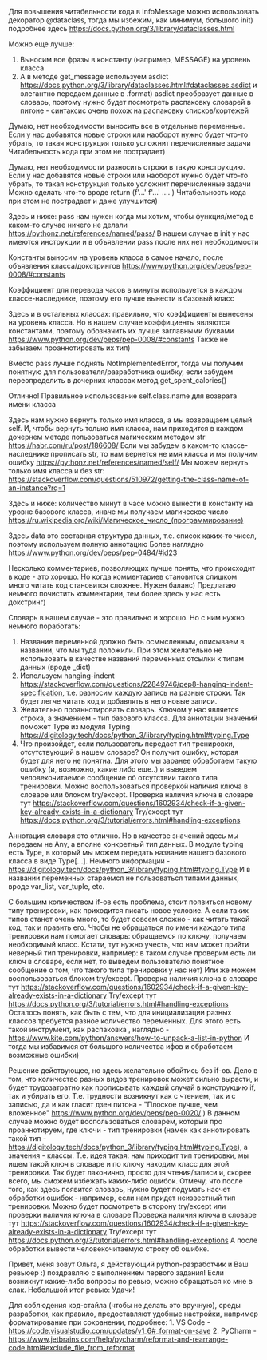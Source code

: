 Для повышения читабельности кода в InfoMessage можно использовать декоратор @dataclass, тогда мы избежим, как минимум, большого init) подробнее здесь https://docs.python.org/3/library/dataclasses.html

Можно еще лучше:
1. Выносим все фразы в константу (например, MESSAGE) на уровень класса
2. А в методе get_message используем asdict https://docs.python.org/3/library/dataclasses.html#dataclasses.asdict и элегантно передаем данные в .format)
asdict преобразует данные в словарь, поэтому нужно будет посмотреть распаковку словарей в питоне - синтаксис очень похож на распаковку списков/кортежей

Думаю, нет необходимости выносить все в отдельные переменные.
Если у нас добавятся новые строки или наоборот нужно будет что-то убрать, то такая конструкция только усложнит перечисленные задачи
Читабельность кода при этом не пострадает)

Думаю, нет необходимости разносить строки в такую конструкцию.
Если у нас добавятся новые строки или наоборот нужно будет что-то убрать, то такая конструкция только усложнит перечисленные задачи
Можно сделать что-то вроде
return (f'...'
           f'...'
           ....
               )
Читабельность кода при этом не пострадает и даже улучшится)

Здесь и ниже: pass нам нужен когда мы хотим, чтобы функция/метод в каком-то случае ничего не делали https://pythonz.net/references/named/pass/
В нашем случае в init у нас имеются инструкции и в объявлении pass после них нет необходимости

Константы выносим на уровень класса в самое начало, после объявления класса/докстрингов https://www.python.org/dev/peps/pep-0008/#constants

Коэффициент для перевода часов в минуты используется в каждом классе-наследнике, поэтому его лучше вынести в базовый класс

Здесь и в остальных классах: правильно, что коэффициенты вынесены на уровень класса.
Но в нашем случае коэффициенты являются константами, поэтому обозначить их лучше заглавными буквами https://www.python.org/dev/peps/pep-0008/#constants
Также не забываем проаннотировать их тип)

Вместо pass лучше поднять NotImplementedError, тогда мы получим понятную для пользователя/разработчика ошибку, если забудем переопределить в дочерних классах метод get_spent_calories()

Отлично! Правильное использование self.class.name для возврата имени класса

Здесь нам нужно вернуть только имя класса, а мы возвращаем целый self. И, чтобы вернуть только имя класса, нам приходится в каждом дочернем методе пользоваться магическим методом str https://habr.com/ru/post/186608/
Если мы забудем в каком-то классе-наследнике прописать str, то нам вернется не имя класса и мы получим ошибку https://pythonz.net/references/named/self/
Мы можем вернуть только имя класса и без str: https://stackoverflow.com/questions/510972/getting-the-class-name-of-an-instance?rq=1

Здесь и ниже: количество минут в часе можно вынести в константу на уровне базового класса, иначе мы получаем магическое число https://ru.wikipedia.org/wiki/Магическое_число_(программирование)

Здесь data это составная структура данных, т.е. список каких-то чисел, поэтому используем полную аннотацию 
Более наглядно https://www.python.org/dev/peps/pep-0484/#id23

Несколько комментариев, позволяющих лучше понять, что происходит в коде - это хорошо.
Но когда комментариев становится слишком много читать код становится сложнее. Нужен баланс)
Предлагаю немного почистить комментарии, тем более здесь у нас есть докстринг)


Словарь в нашем случае - это правильно и хорошо.
Но с ним нужно немного поработать:
1. Название переменной должно быть осмысленным, описываем в названии, что мы туда положили. При этом желательно не использовать в качестве названий переменных отсылки к типам данных (вроде _dict)
2. Используем hanging-indent https://stackoverflow.com/questions/22849746/pep8-hanging-indent-specification, т.е. разносим каждую запись на разные строки. Так будет легче читать код и добавлять в него новые записи.
3. Желательно проаннотировать словарь. Ключом у нас является строка, а значением - тип базового класса. Для аннотации значений поможет Type из модуля Typing https://digitology.tech/docs/python_3/library/typing.html#typing.Type
4. Что произойдет, если пользователь передаст тип тренировки, отсутствующий в нашем словаре? Он получит ошибку, которая будет для него не понятна. Для этого мы заранее обработаем такую ошибку (и, возможно, какие либо еще..) и выведем человекочитаемое сообщение об отсутствии такого типа тренировки. Можно воспользоваться проверкой наличия ключа в словаре или блоком try/except.
Проверка наличия ключа в словаре тут https://stackoverflow.com/questions/1602934/check-if-a-given-key-already-exists-in-a-dictionary
Try/except тут https://docs.python.org/3/tutorial/errors.html#handling-exceptions


Аннотация словаря это отлично.
Но в качестве значений здесь мы передаем не Any, а вполне конкретный тип данных.
В модуле typing есть Type, в который мы можем передать название нашего базового класса в виде Type[...]. 
Немного информации - https://digitology.tech/docs/python_3/library/typing.html#typing.Type
И в названии переменных стараемся не пользоваться типами данных, вроде var_list, var_tuple, etc.


С большим количеством if-ов есть проблема, стоит появиться новому типу тренировки, как приходится писать новое условие. А если таких типов станет очень много, то будет совсем сложно - как читать такой код, так и править его.
Чтобы не обращаться по имени каждого типа тренировки нам помогает словарь: обращаемся по ключу, получаем необходимый класс. Кстати, тут нужно учесть, что нам может прийти неверный тип тренировки, например: в таком случае проверим есть ли ключ в словаре, если нет, то выведем пользователю понятное сообщение о том, что такого типа тренировки у нас нет) Или же можем воспользоваться блоком try/except.
Проверка наличия ключа в словаре тут https://stackoverflow.com/questions/1602934/check-if-a-given-key-already-exists-in-a-dictionary
Try/except тут https://docs.python.org/3/tutorial/errors.html#handling-exceptions
Осталось понять, как быть с тем, что для инициализации разных классов требуется разное количество переменных. Для этого есть такой инструмент, как распаковка , наглядно - https://www.kite.com/python/answers/how-to-unpack-a-list-in-python
И тогда мы избавимся от большого количества ифов и обработаем возможные ошибки)


Решение действующее, но здесь желательно обойтись без if-ов.
Дело в том, что количество разных видов тренировок может сильно вырасти, и будет трудозатратно как прописывать каждый случай в конструкцию if, так и убирать его. 
Т.е. трудности возникнут как с чтением, так и с записью, да и как гласит дзен питона - "Плоское лучше, чем вложенное" https://www.python.org/dev/peps/pep-0020/ )
В данном случае можно будет воспользоваться словарем, который про проаннотируем, где ключи - тип тренировки (намек как аннотировать такой тип - https://digitology.tech/docs/python_3/library/typing.html#typing.Type), а значения - классы. 
Т.е. идея такая: нам приходит тип тренировки, мы ищем такой ключ в словаре и по ключу находим класс для этой тренировки.
Так будет лаконично, просто для чтения/записи и, скорее всего, мы сможем избежать каких-либо ошибок.
Отмечу, что после того, как здесь появится словарь, нужно будет подумать насчет обработки ошибок - например, если нам придет неизвестный тип тренировки. Можно будет посмотреть в сторону try/except или проверки наличия ключа в словаре 
Проверка наличия ключа в словаре тут https://stackoverflow.com/questions/1602934/check-if-a-given-key-already-exists-in-a-dictionary
Try/except тут https://docs.python.org/3/tutorial/errors.html#handling-exceptions
А после обработки вывести человекочитаемую строку об ошибке.


Привет, меня зовут Ольга, я действующий python-разработчик и Ваш ревьюер :) поздравляю с выполнением первого задания! Если возникнут какие-либо вопросы по ревью, можно обращаться ко мне в слак.
Небольшой итог ревью: 
Удачи!

Для соблюдения код-стайла (чтобы не делать это вручную), среды разработки, как правило, предоставляют удобные настройки, например форматирование при сохранении, подробнее: 1. VS Code - https://code.visualstudio.com/updates/v1_6#_format-on-save 2. PyCharm - https://www.jetbrains.com/help/pycharm/reformat-and-rearrange-code.html#exclude_file_from_reformat